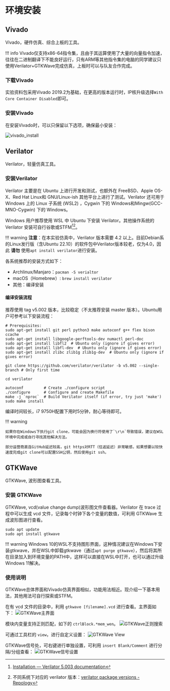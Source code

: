 # 环境安装

## Vivado

Vivado，硬件仿真、综合上板的工具。

!!! info
    Vivado仅支持x86-64指令集，且由于其运算使用了大量的向量指令加速，往往在二进制翻译下不能良好运行，只有ARM等其他指令集的电脑的同学建议只使用Verilator+GTKWave完成仿真，上板时可以与队友合作完成。

### 下载Vivado

实验资料包采用Vivado 2019.2为基础，在更高的版本运行时，IP核升级选择`With Core Container Disabled`即可。

### 安装Vivado

在安装Vivado时，可以只保留以下选项，确保最小安装：

![vivado_install](../img/vivado_install.png)

## Verilator

Verilator，轻量仿真工具。

### 安装Verilator

Verilator 主要是在 Ubuntu 上进行开发和测试，也额外在 FreeBSD、Apple OS-X、Red Hat Linux和 GNU/Linux-ish 其他平台上进行了测试。Verilator 还可用于 Windows 上的 Linux 子系统 (WSL2) ，Cygwin 下的 Windows和Mingw(GCC-MNO-Cygwin) 下的 Windows。

Windows 用户推荐使用 WSL 中 Ubuntu 下安装 Verilator。其他操作系统的 Verilator 安装可自行谷歌或STFM[^1][^2]。

!!! warning
    **注意**：在本实验仿真中，Verilator 版本需要 4.2 以上。目前Debian系的Linux发行版（含Ubuntu 22.10）的软件包中Verilator版本较老，仅为4.0，因此 **请勿** 使用`apt install verilator`进行安装。

各系统推荐的安装方式如下：

- Archlinux/Manjaro：`pacman -S verialtor`
- macOS（Homebrew）: `brew install verilator`
- 其他：编译安装

#### 编译安装流程
推荐使用 tag v5.002 版本，比较稳定（不太推荐安装 master 版本）。Ubuntu用户可参考以下安装流程：
```shell
# Prerequisites:
sudo apt-get install git perl python3 make autoconf g++ flex bison ccache
sudo apt-get install libgoogle-perftools-dev numactl perl-doc
sudo apt-get install libfl2  # Ubuntu only (ignore if gives error)
sudo apt-get install libfl-dev  # Ubuntu only (ignore if gives error)
sudo apt-get install zlibc zlib1g zlib1g-dev  # Ubuntu only (ignore if gives error)

git clone https://github.com/verilator/verilator -b v5.002 --single-branch # Only first time

cd verilator

autoconf         # Create ./configure script
./configure      # Configure and create Makefile
make -j `nproc`  # Build Verilator itself (if error, try just 'make')
sudo make install
```
编译时间较长，i7 9750H配置下用时5分钟，耐心等待即可。

!!! warning

    如果你在Windows下执行git clone，可能会因为换行符使用了`\r\n`导致错误，建议在WSL环境中完成或自行寻找其他解决方法。
    
    部分运营商直连GitHub延迟较高，git https对RTT（往返延迟）非常敏感，如果想要以较快速度完成git clone可以配置SSH公钥，然后使用git ssh。

## GTKWave
GTKWave, 波形图查看工具。
### 安装 GTKWave

GTKWave, vcd(value change dump)波形图文件查看器。Verilator 在 trace 过程中可以生成 vcd 文件，记录每个时钟下各个变量的数值，可利用 GTKWave 生成波形图进行查看。

```shell
sudo apt update
sudo apt install gtkwave
```

!!! warning
    Windows 10的WSL不支持图形界面，这种情况建议在Windows下安装gtkwave，并在WSL中卸载gtkwave（通过`apt purge gtkwave`），然后将其所在目录加入到环境变量的PATH中，这样可以直接在WSL中打开，也可以通过升级Windows 11解决。

### 使用说明
GTKWave总体界面和Vivado仿真界面相似，功能用法相近。现介绍一下基本用法，其他用法可自行探索或STFM。

在有 vcd 文件的目录中，利用 `gtkwave [filename].vcd` 进行查看。主界面如下：
![GTKWave主界面](../img/gtkwave-main.png)

模块内变量支持正则匹配，如下的 `ctrlBlock.*mem_wen`。
![GTKWave正则搜索](../img/gtkwave-regular-search.png)

可通过工具栏的 `view`，进行自定义设置：
![GTKWave View](../img/gtkwave-view.png)

GTKWave信号处，可右键进行单独设置，可利用 `insert Blank/Comment` 进行分隔/分组查看：
![GTKWave信号设置](../img/gtkwave-signals.png)

[^1]: [Installation — Verilator 5.003 documentation](https://verilator.org/guide/latest/install.html)
[^2]: 不同系统下对应的 verilator 版本：[verilator package versions - Repology](https://repology.org/project/verilator/versions)